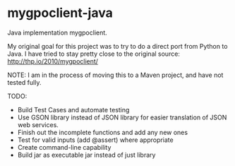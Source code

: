 mygpoclient-java
================

Java implementation mygpoclient.

My original goal for this project was to try to do a direct port from Python to Java.  I have tried to stay pretty close to the original source: http://thp.io/2010/mygpoclient/

NOTE: I am in the process of moving this to a Maven project, and have not tested fully.

TODO:
* Build Test Cases and automate testing
* Use GSON library instead of JSON library for easier translation of JSON web services.
* Finish out the incomplete functions and add any new ones
* Test for valid inputs (add @assert) where appropriate
* Create command-line capability
* Build jar as executable jar instead of just library

